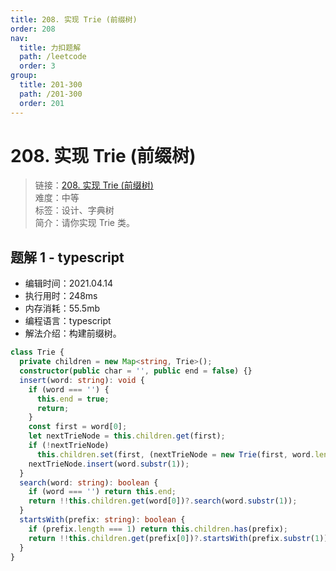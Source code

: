 ```yaml
---
title: 208. 实现 Trie (前缀树)
order: 208
nav:
  title: 力扣题解
  path: /leetcode
  order: 3
group:
  title: 201-300
  path: /201-300
  order: 201
---
```


# 208. 实现 Trie (前缀树)

> 链接：[208. 实现 Trie (前缀树)](https://leetcode-cn.com/problems/implement-trie-prefix-tree/)  
> 难度：中等  
> 标签：设计、字典树  
> 简介：请你实现 Trie 类。

## 题解 1 - typescript

- 编辑时间：2021.04.14
- 执行用时：248ms
- 内存消耗：55.5mb
- 编程语言：typescript
- 解法介绍：构建前缀树。

```typescript
class Trie {
  private children = new Map<string, Trie>();
  constructor(public char = '', public end = false) {}
  insert(word: string): void {
    if (word === '') {
      this.end = true;
      return;
    }
    const first = word[0];
    let nextTrieNode = this.children.get(first);
    if (!nextTrieNode)
      this.children.set(first, (nextTrieNode = new Trie(first, word.length === 1)));
    nextTrieNode.insert(word.substr(1));
  }
  search(word: string): boolean {
    if (word === '') return this.end;
    return !!this.children.get(word[0])?.search(word.substr(1));
  }
  startsWith(prefix: string): boolean {
    if (prefix.length === 1) return this.children.has(prefix);
    return !!this.children.get(prefix[0])?.startsWith(prefix.substr(1));
  }
}
```
